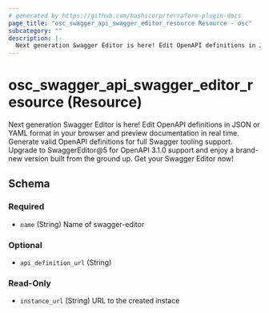 ```yaml
---
# generated by https://github.com/hashicorp/terraform-plugin-docs
page_title: "osc_swagger_api_swagger_editor_resource Resource - osc"
subcategory: ""
description: |-
  Next generation Swagger Editor is here! Edit OpenAPI definitions in JSON or YAML format in your browser and preview documentation in real time. Generate valid OpenAPI definitions for full Swagger tooling support. Upgrade to SwaggerEditor@5 for OpenAPI 3.1.0 support and enjoy a brand-new version built from the ground up. Get your Swagger Editor now!
---
```


# osc_swagger_api_swagger_editor_resource (Resource)

Next generation Swagger Editor is here! Edit OpenAPI definitions in JSON or YAML format in your browser and preview documentation in real time. Generate valid OpenAPI definitions for full Swagger tooling support. Upgrade to SwaggerEditor@5 for OpenAPI 3.1.0 support and enjoy a brand-new version built from the ground up. Get your Swagger Editor now!



<!-- schema generated by tfplugindocs -->
## Schema

### Required

- `name` (String) Name of swagger-editor

### Optional

- `api_definition_url` (String)

### Read-Only

- `instance_url` (String) URL to the created instace
